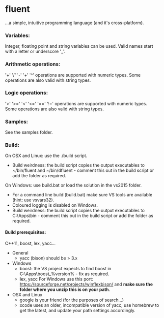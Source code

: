 # fluent

...a simple, intuitive programming language (and it's cross-platform).

### Variables:

Integer, floating point and string variables can be used.
Valid names start with a letter or underscore '_'.

### Arithmetic operations:

'+' '/' '-' '+' '^' operations are supported with numeric types.
Some operations are also valid with string types.

### Logic operations:

'>' '>=' '<' '<=' '==' '!=' operations are supported with numeric types.
Some operations are also valid with string types.

### Samples:

See the samples folder.

### Build:

On OSX and Linux: use the ./build script.

- Build weirdness: the build script copies the output executables to ~/bin/fluent and ~/bin/dfluent - comment this out in the build script or add the folder as required.

On Windows: use build.bat or load the solution in the vs2015 folder.

- For a command line build (build.bat) make sure VS tools are available (hint: use vsvars32).
- Coloured logging is disabled on Windows.
- Build weirdness: the build script copies the output executables to C:\Apps\bin - comment this out in the build script or add the folder as required.

#### Build prerequisites:

C++11, boost, lex, yacc...

- General
  - yacc (bison) should be > 3.x
- Windows
  - boost: the VS project expects to find boost in C:\Apps\boost_%version% - fix as required.
  - lex, yacc For Windows use this port: https://sourceforge.net/projects/winflexbison/ and **make sure the folder where you unzip this is on your path**.
- OSX and Linux
  - google is your friend (for the purposes of search...)
  - xcode uses an older, incompatible version of yacc, use homebrew to get the latest, and update your path settings accordingly.
